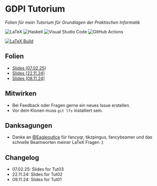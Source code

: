 # GDPI Tutorium
_Folien für mein Tutorium für Grundlagen der Praktischen Informatik_

![LaTeX](https://img.shields.io/badge/latex-%23008080.svg?style=for-the-badge&logo=latex&logoColor=white)
![Haskell](https://img.shields.io/badge/Haskell-5e5086?style=for-the-badge&logo=haskell&logoColor=white)
![Visual Studio Code](https://img.shields.io/badge/Visual%20Studio%20Code-0078d7.svg?style=for-the-badge&logo=visual-studio-code&logoColor=white)
![GitHub Actions](https://img.shields.io/badge/github%20actions-%232671E5.svg?style=for-the-badge&logo=githubactions&logoColor=white)

[![LaTeX Build](https://github.com/gigalasr/gdpi/actions/workflows/compile.yaml/badge.svg)](https://github.com/gigalasr/gdpi/actions/workflows/compile.yaml) 

## Folien 
- [Slides (07.02.25)](https://github.com/gigalasr/gdpi/raw/refs/heads/build/out/03.pdf?download=)
- [Slides (22.11.24)](https://github.com/gigalasr/gdpi/raw/refs/heads/build/out/02.pdf?download=)
- [Slides (08.11.24)](https://github.com/gigalasr/gdpi/raw/refs/heads/build/out/01.pdf?download=)


## Mitwirken
- Bei Feedback oder Fragen gerne ein neues Issue erstellen. 
- Vor dem Klonen muss ``git lfs`` installiert sein.

## Danksagungen
- Danke an [@EagleoutIce](https://github.com/EagleoutIce) für fancyqr, tikzpingus, fancybeamer und das schnelle Beantworten meiner LaTeX Fragen :) 

## Changelog
- 07.02.25: Slides for Tut03
- 22.11.24: Slides for Tut02
- 09.11.24: Slides for Tut01
